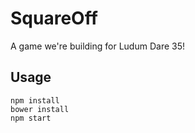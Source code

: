# SquareOff

A game we're building for Ludum Dare 35!

## Usage
```
npm install
bower install
npm start
```
